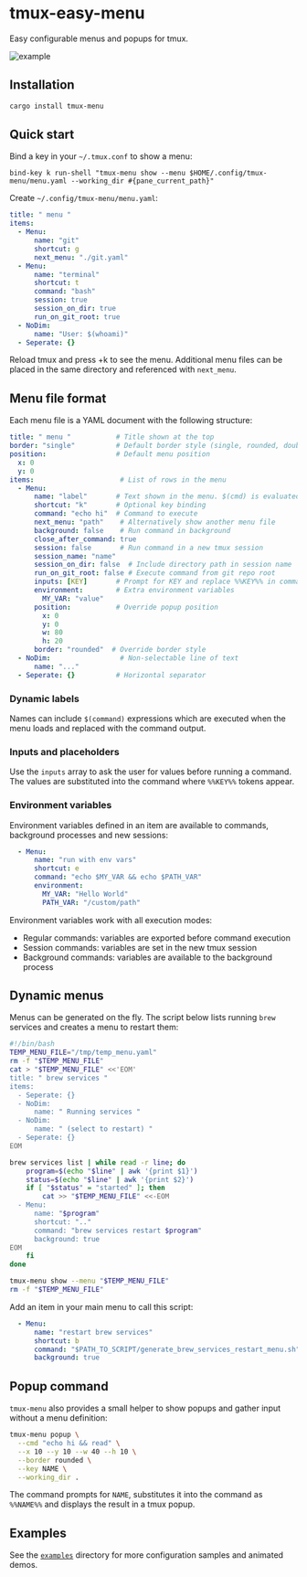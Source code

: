 # tmux-easy-menu

Easy configurable menus and popups for tmux.

![example](https://github.com/Ja-sonYun/tmux-easy-menu/blob/main/examples/example.gif?raw=true)

## Installation

```bash
cargo install tmux-menu
```

## Quick start

Bind a key in your `~/.tmux.conf` to show a menu:

```tmux
bind-key k run-shell "tmux-menu show --menu $HOME/.config/tmux-menu/menu.yaml --working_dir #{pane_current_path}"
```

Create `~/.config/tmux-menu/menu.yaml`:

```yaml
title: " menu "
items:
  - Menu:
      name: "git"
      shortcut: g
      next_menu: "./git.yaml"
  - Menu:
      name: "terminal"
      shortcut: t
      command: "bash"
      session: true
      session_on_dir: true
      run_on_git_root: true
  - NoDim:
      name: "User: $(whoami)"
  - Seperate: {}
```

Reload tmux and press <prefix>+k to see the menu.  Additional menu files can be
placed in the same directory and referenced with `next_menu`.

## Menu file format

Each menu file is a YAML document with the following structure:

```yaml
title: " menu "           # Title shown at the top
border: "single"          # Default border style (single, rounded, double, heavy, simple, padded, none)
position:                 # Default menu position
  x: 0
  y: 0
items:                     # List of rows in the menu
  - Menu:
      name: "label"       # Text shown in the menu. $(cmd) is evaluated when the menu loads
      shortcut: "k"       # Optional key binding
      command: "echo hi"  # Command to execute
      next_menu: "path"    # Alternatively show another menu file
      background: false    # Run command in background
      close_after_command: true
      session: false       # Run command in a new tmux session
      session_name: "name"
      session_on_dir: false  # Include directory path in session name
      run_on_git_root: false # Execute command from git repo root
      inputs: [KEY]       # Prompt for KEY and replace %%KEY%% in command
      environment:        # Extra environment variables
        MY_VAR: "value"
      position:           # Override popup position
        x: 0
        y: 0
        w: 80
        h: 20
      border: "rounded"  # Override border style
  - NoDim:                 # Non‑selectable line of text
      name: "..."
  - Seperate: {}          # Horizontal separator
```

### Dynamic labels
Names can include `$(command)` expressions which are executed when the menu
loads and replaced with the command output.

### Inputs and placeholders
Use the `inputs` array to ask the user for values before running a command.  The
values are substituted into the command where `%%KEY%%` tokens appear.

### Environment variables
Environment variables defined in an item are available to commands, background
processes and new sessions:

```yaml
  - Menu:
      name: "run with env vars"
      shortcut: e
      command: "echo $MY_VAR && echo $PATH_VAR"
      environment:
        MY_VAR: "Hello World"
        PATH_VAR: "/custom/path"
```

Environment variables work with all execution modes:

- Regular commands: variables are exported before command execution
- Session commands: variables are set in the new tmux session
- Background commands: variables are available to the background process

## Dynamic menus

Menus can be generated on the fly.  The script below lists running `brew`
services and creates a menu to restart them:

```bash
#!/bin/bash
TEMP_MENU_FILE="/tmp/temp_menu.yaml"
rm -f "$TEMP_MENU_FILE"
cat > "$TEMP_MENU_FILE" <<'EOM'
title: " brew services "
items:
  - Seperate: {}
  - NoDim:
      name: " Running services "
  - NoDim:
      name: " (select to restart) "
  - Seperate: {}
EOM

brew services list | while read -r line; do
    program=$(echo "$line" | awk '{print $1}')
    status=$(echo "$line" | awk '{print $2}')
    if [ "$status" = "started" ]; then
        cat >> "$TEMP_MENU_FILE" <<-EOM
  - Menu:
      name: "$program"
      shortcut: ".."
      command: "brew services restart $program"
      background: true
EOM
    fi
done

tmux-menu show --menu "$TEMP_MENU_FILE"
rm -f "$TEMP_MENU_FILE"
```

Add an item in your main menu to call this script:

```yaml
  - Menu:
      name: "restart brew services"
      shortcut: b
      command: "$PATH_TO_SCRIPT/generate_brew_services_restart_menu.sh"
      background: true
```

## Popup command

`tmux-menu` also provides a small helper to show popups and gather input without
a menu definition:

```bash
tmux-menu popup \
  --cmd "echo hi && read" \
  --x 10 --y 10 --w 40 --h 10 \
  --border rounded \
  --key NAME \
  --working_dir .
```

The command prompts for `NAME`, substitutes it into the command as `%%NAME%%` and
displays the result in a tmux popup.

## Examples

See the [`examples`](examples) directory for more configuration samples and
animated demos.
